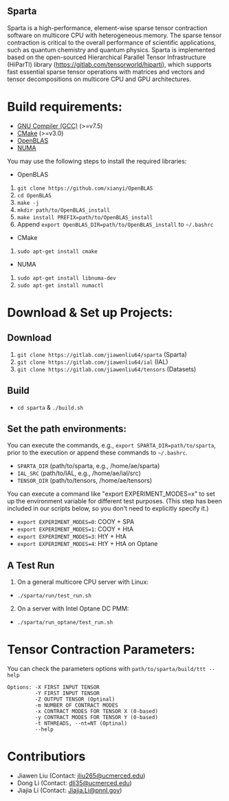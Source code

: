 Sparta
-----------

Sparta is a high-performance, element-wise sparse tensor contraction software on multicore CPU with heterogeneous memory. The sparse tensor contraction is critical to the overall performance of scientific applications, such as quantum chemistry and quantum physics. Sparta is implemented based on the open-sourced Hierarchical Parallel Tensor Infrastructure (HiParTI) library (https://gitlab.com/tensorworld/hiparti), which supports fast essential sparse tensor operations with matrices and vectors and tensor decompositions on multicore CPU and GPU architectures. 

# Build requirements:

- [GNU Compiler (GCC)](https://gcc.gnu.org/) (>=v7.5)
- [CMake](https://cmake.org) (>=v3.0)
- [OpenBLAS](http://www.openblas.net)
- [NUMA](https://linux.die.net/man/3/numa)

You may use the following steps to install the required libraries:

* OpenBLAS
1. `git clone https://github.com/xianyi/OpenBLAS`
2. `cd OpenBLAS`
3. `make -j`
4. `mkdir path/to/OpenBLAS_install`
5. `make install PREFIX=path/to/OpenBLAS_install`
6. Append `export OpenBLAS_DIR=path/to/OpenBLAS_install` to `~/.bashrc`

* CMake
1. `sudo apt-get install cmake`

* NUMA
1. `sudo apt-get install libnuma-dev`
2. `sudo apt-get install numactl`


# Download & Set up Projects:

## Download
1. `git clone https://gitlab.com/jiawenliu64/sparta` (Sparta)
2. `git clone https://gitlab.com/jiawenliu64/ial` (IAL)
3. `git clone https://gitlab.com/jiawenliu64/tensors` (Datasets)

## Build
* `cd sparta` & `./build.sh`

## Set the path environments:
You can execute the commands, e.g., `export SPARTA_DIR=path/to/sparta`, prior to the execution or append these commands to `~/.bashrc`.

* `SPARTA_DIR` (path/to/sparta, e.g., /home/ae/sparta)
* `IAL_SRC` (path/to/IAL, e.g., /home/ae/ial/src)
* `TENSOR_DIR` (path/to/tensors, /home/ae/tensors)

You can execute a command like "export EXPERIMENT_MODES=x" to set up the environment variable for different test purposes. (This step has been included in our scripts below, so you don't need to explicitly specify it.)
* `export EXPERIMENT_MODES=0`: COOY + SPA
* `export EXPERIMENT_MODES=1`: COOY + HtA
* `export EXPERIMENT_MODES=3`: HtY + HtA
* `export EXPERIMENT_MODES=4`: HtY + HtA on Optane

## A Test Run

1. On a general multicore CPU server with Linux:
* `./sparta/run/test_run.sh`

2. On a server with Intel Optane DC PMM:
* `./sparta/run_optane/test_run.sh`
    
# Tensor Contraction Parameters:
You can check the parameters options with `path/to/sparta/build/ttt --help`
```
Options: -X FIRST INPUT TENSOR
         -Y FIRST INPUT TENSOR
         -Z OUTPUT TENSOR (Optinal)
         -m NUMBER OF CONTRACT MODES
         -x CONTRACT MODES FOR TENSOR X (0-based)
         -y CONTRACT MODES FOR TENSOR Y (0-based)
         -t NTHREADS, --nt=NT (Optinal)
         --help
```

# Contributiors

* Jiawen Liu (Contact: jliu265@ucmerced.edu)
* Dong Li (Contact: dli35@ucmerced.edu)
* Jiajia Li (Contact: Jiajia.Li@pnnl.gov)

